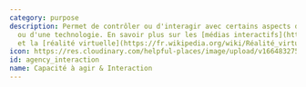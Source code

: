 ```yaml
---
category: purpose
description: Permet de contrôler ou d'interagir avec certains aspects d'un espace
  ou d'une technologie. En savoir plus sur les [médias interactifs](https://fr.wikipedia.org/wiki/Média_interactif)
  et la [réalité virtuelle](https://fr.wikipedia.org/wiki/Réalité_virtuelle).
icon: https://res.cloudinary.com/helpful-places/image/upload/v1664832755/dtpr-icons/purpose/agency_n7unvp.svg
id: agency_interaction
name: Capacité à agir & Interaction
---
```

